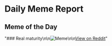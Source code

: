 # Daily Meme Report

## Meme of the Day
"### Real maturity\n\n![Meme](https://i.redd.it/5fjxca95zapd1.png)\n\n[View on Reddit](https://redd.it/1fiqo17)"
